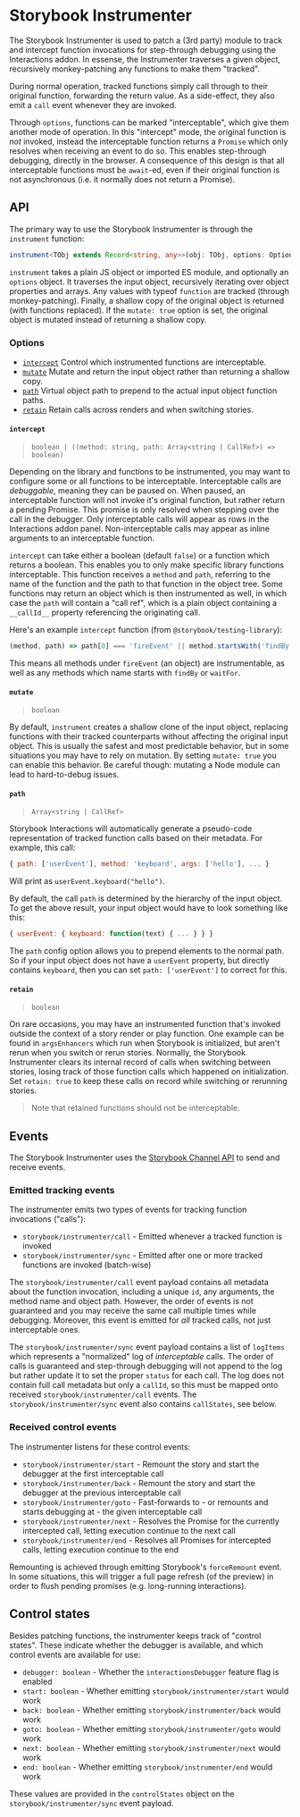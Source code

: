 # Storybook Instrumenter

The Storybook Instrumenter is used to patch a (3rd party) module to track and intercept function invocations for step-through debugging using the Interactions addon. In essense, the Instrumenter traverses a given object, recursively monkey-patching any functions to make them "tracked".

During normal operation, tracked functions simply call through to their original function, forwarding the return value. As a side-effect, they also emit a `call` event whenever they are invoked.

Through `options`, functions can be marked "interceptable", which give them another mode of operation. In this "intercept" mode, the original function is _not_ invoked, instead the interceptable function returns a `Promise` which only resolves when receiving an event to do so. This enables step-through debugging, directly in the browser. A consequence of this design is that all interceptable functions must be `await`-ed, even if their original function is not asynchronous (i.e. it normally does not return a Promise).

## API

The primary way to use the Storybook Instrumenter is through the `instrument` function:

```ts
instrument<TObj extends Record<string, any>>(obj: TObj, options: Options): TObj
```

`instrument` takes a plain JS object or imported ES module, and optionally an `options` object. It traverses the input object, recursively iterating over object properties and arrays. Any values with typeof `function` are tracked (through monkey-patching). Finally, a shallow copy of the original object is returned (with functions replaced). If the `mutate: true` option is set, the original object is mutated instead of returning a shallow copy.

### Options

- [`intercept`](#intercept) Control which instrumented functions are interceptable.
- [`mutate`](#mutate) Mutate and return the input object rather than returning a shallow copy.
- [`path`](#path) Virtual object path to prepend to the actual input object function paths.
- [`retain`](#retain) Retain calls across renders and when switching stories.

#### `intercept`

> `boolean | ((method: string, path: Array<string | CallRef>) => boolean)`

Depending on the library and functions to be instrumented, you may want to configure some or all functions to be interceptable. Interceptable calls are _debuggable_, meaning they can be paused on. When paused, an interceptable function will not invoke it's original function, but rather return a pending Promise. This promise is only resolved when stepping over the call in the debugger. Only interceptable calls will appear as rows in the Interactions addon panel. Non-interceptable calls may appear as inline arguments to an interceptable function.

`intercept` can take either a boolean (default `false`) or a function which returns a boolean. This enables you to only make specific library functions interceptable. This function receives a `method` and `path`, referring to the name of the function and the path to that function in the object tree. Some functions may return an object which is then instrumented as well, in which case the `path` will contain a "call ref", which is a plain object containing a `__callId__` property referencing the originating call.

Here's an example `intercept` function (from `@storybook/testing-library`):

```js
(method, path) => path[0] === 'fireEvent' || method.startsWith('findBy') || method.startsWith('waitFor'),
```

This means all methods under `fireEvent` (an object) are instrumentable, as well as any methods which name starts with `findBy` or `waitFor`.

#### `mutate`

> `boolean`

By default, `instrument` creates a shallow clone of the input object, replacing functions with their tracked counterparts without affecting the original input object. This is usually the safest and most predictable behavior, but in some situations you may have to rely on mutation. By setting `mutate: true` you can enable this behavior. Be careful though: mutating a Node module can lead to hard-to-debug issues.

#### `path`

> `Array<string | CallRef>`

Storybook Interactions will automatically generate a pseudo-code representation of tracked function calls based on their metadata. For example, this call:

```js
{ path: ['userEvent'], method: 'keyboard', args: ['hello'], ... }
```

Will print as `userEvent.keyboard("hello")`.

By default, the call `path` is determined by the hierarchy of the input object. To get the above result, your input object would have to look something like this:

```js
{ userEvent: { keyboard: function(text) { ... } } }
```

The `path` config option allows you to prepend elements to the normal path. So if your input object does not have a `userEvent` property, but directly contains `keyboard`, then you can set `path: ['userEvent']` to correct for this.

#### `retain`

> `boolean`

On rare occasions, you may have an instrumented function that's invoked outside the context of a story render or play function. One example can be found in `argsEnhancers` which run when Storybook is initialized, but aren't rerun when you switch or rerun stories. Normally, the Storybook Instrumenter clears its internal record of calls when switching between stories, losing track of those function calls which happened on initialization. Set `retain: true` to keep these calls on record while switching or rerunning stories.

> Note that retained functions should not be interceptable.

## Events

The Storybook Instrumenter uses the [Storybook Channel API](../channels/README.md) to send and receive events.

### Emitted tracking events

The instrumenter emits two types of events for tracking function invocations ("calls"):

- `storybook/instrumenter/call` - Emitted whenever a tracked function is invoked
- `storybook/instrumenter/sync` - Emitted after one or more tracked functions are invoked (batch-wise)

The `storybook/instrumenter/call` event payload contains all metadata about the function invocation, including a unique `id`, any arguments, the method name and object path. However, the order of events is not guaranteed and you may receive the same call multiple times while debugging. Moreover, this event is emitted for _all_ tracked calls, not just interceptable ones.

The `storybook/instrumenter/sync` event payload contains a list of `logItems` which represents a "normalized" log of _interceptable_ calls. The order of calls is guaranteed and step-through debugging will not append to the log but rather update it to set the proper `status` for each call. The log does not contain full call metadata but only a `callId`, so this must be mapped onto received `storybook/instrumenter/call` events. The `storybook/instrumenter/sync` event also contains `callStates`, see below.

### Received control events

The instrumenter listens for these control events:

- `storybook/instrumenter/start` - Remount the story and start the debugger at the first interceptable call
- `storybook/instrumenter/back` - Remount the story and start the debugger at the previous interceptable call
- `storybook/instrumenter/goto` - Fast-forwards to - or remounts and starts debugging at - the given interceptable call
- `storybook/instrumenter/next` - Resolves the Promise for the currently intercepted call, letting execution continue to the next call
- `storybook/instrumenter/end` - Resolves all Promises for intercepted calls, letting execution continue to the end

Remounting is achieved through emitting Storybook's `forceRemount` event. In some situations, this will trigger a full page refresh (of the preview) in order to flush pending promises (e.g. long-running interactions).

## Control states

Besides patching functions, the instrumenter keeps track of "control states". These indicate whether the debugger is available, and which control events are available for use:

- `debugger: boolean` - Whether the `interactionsDebugger` feature flag is enabled
- `start: boolean` - Whether emitting `storybook/instrumenter/start` would work
- `back: boolean` - Whether emitting `storybook/instrumenter/back` would work
- `goto: boolean` - Whether emitting `storybook/instrumenter/goto` would work
- `next: boolean` - Whether emitting `storybook/instrumenter/next` would work
- `end: boolean` - Whether emitting `storybook/instrumenter/end` would work

These values are provided in the `controlStates` object on the `storybook/instrumenter/sync` event payload.

